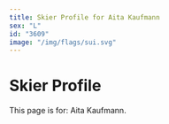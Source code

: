 ```yaml
---
title: Skier Profile for Aita Kaufmann
sex: "L"
id: "3609"
image: "/img/flags/sui.svg" 
---
```


# Skier Profile

This page is for: Aita Kaufmann.
    